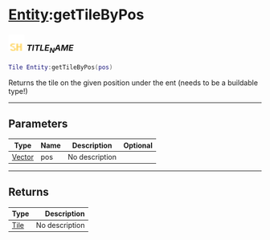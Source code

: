 # [Entity](../entity/README.md):getTileByPos

### <img src="../../.gitbook/assets/shared.png" width="32" height="32" /> $TITLE_NAME$

```lua
Tile Entity:getTileByPos(pos)
```

Returns the tile on the given position under the ent (needs to be a buildable type!)<br>

-----------------
## Parameters

| Type   | Name | Description | Optional |
| ------ | ---- | ----------- | -------: |
| [Vector](../vector/README.md) | pos | No description |  |

-----------------
## Returns

| Type   | Description |
| ------ | ----------: |
| [Tile](../tile/README.md) | No description |

